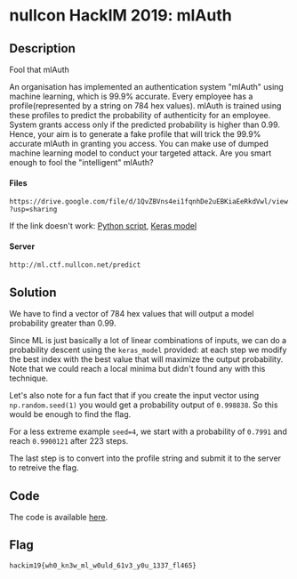 nullcon HackIM 2019: mlAuth
=============================

## Description

Fool that mlAuth

An organisation has implemented an authentication system "mlAuth" using machine learning, which is 99.9% accurate. Every employee has a profile(represented by a string on 784 hex values). mlAuth is trained using these profiles to predict the probability of authenticity for an employee. System grants access only if the predicted probability is higher than 0.99. Hence, your aim is to generate a fake profile that will trick the 99.9% accurate mlAuth in granting you access. 
You can make use of dumped machine learning model to conduct your targeted attack. Are you smart enough to fool the "intelligent" mlAuth?

#### Files

`https://drive.google.com/file/d/1QvZBVns4ei1fqnhDe2uEBKiaEeRkdVwl/view?usp=sharing`

If the link doesn't work: [Python script](get_prob.py), [Keras model](keras_model)

#### Server

`http://ml.ctf.nullcon.net/predict`


## Solution

We have to find a vector of 784 hex values that will output a model probability greater than 0.99.

Since ML is just basically a lot of linear combinations of inputs, we can do a probability descent using the `keras_model` provided: at each step we modify the best index with the best value that will maximize the output probability.
Note that we could reach a local minima but didn't found any with this technique.

Let's also note for a fun fact that if you create the input vector using `np.random.seed(1)` you would get a probability output of `0.998838`. So this would be enough to find the flag.

For a less extreme example `seed=4`, we start with a probability of  `0.7991` and reach `0.9900121` after 223 steps.

The last step is to convert into the profile string and submit it to the server to retreive the flag.

## Code

The code is available [here](script.py).

## Flag

`hackim19{wh0_kn3w_ml_w0uld_61v3_y0u_1337_fl465}`